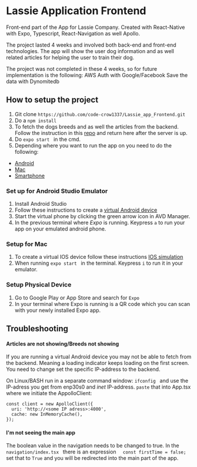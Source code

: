 # Lassie Application Frontend
Front-end part of the App for Lassie Company.
Created with React-Native with Expo, Typescript, React-Navigation as well Apollo.

The project lasted 4 weeks and involved both back-end and front-end technologies. The app will show the user dog information and as well related articles for helping 
the user to train their dog. 

The project was not completed in these 4 weeks, so for future implementation is the following:
AWS Auth with Google/Facebook
Save the data with Dynomitedb

## How to setup the project
1. Git clone ``` https://github.com/code-crow1337/Lassie_app_Frontend.git ```
2. Do a ```npm install ```
3. To fetch the dogs breeds and as well the articles from the backend.
   Follow the instruction in this [repo](https://github.com/code-crow1337/Lassie_app_Backend) and return here after the server is up. 
4. Do ```expo start ``` in the cmd.
5. Depending where you want to run the app on you need to do the following:
  - [Android](#set-up-for-android-studio-emulator)
  - [Mac](#setup-for-mac)
  - [Smartphone](#setup-physical-device)

### Set up for Android Studio Emulator 
[](#android)
1. Install Android Studio
2. Follow these instructions to create a [virtual Android device](https://docs.expo.io/workflow/android-studio-emulator/)
3. Start the virtual phone by clicking the green arrow icon in AVD Manager.
3. In the previous terminal where *Expo* is running. Keypress  ```a``` to run your app on your emulated android phone. 

### Setup for Mac
[](#ios)
1. To create a virtual IOS device follow these instructions [IOS simulation](https://docs.expo.io/workflow/ios-simulator/)
1. When running ```expo start ```  in the terminal. Keypress ```i``` to run it in your emulator. 

### Setup Physical Device
[](#app)
1. Go to Google Play or App Store and search for ```Expo```
2. In your terminal where Expo is running is a QR code which you can scan with your newly installed Expo app. 

## Troubleshooting
#### Articles are not showing/Breeds not showing
If you are running a virtual Android device you may not be able to fetch from the backend. Meaning a loading indicator keeps loading on the first screen.
You need to change set the specific IP-address to the backend. 

On Linux/BASH run in a separate command window:
```ifconfig ```
and use the IP-adress you get from enp30s0 and *inet* IP-address.
```paste``` that into App.tsx where we initiate the AppolloClient: 

``` 
const client = new ApolloClient({
  uri: 'http://<some IP adress>:4000',
  cache: new InMemoryCache(),
});
```

#### I'm not seeing the main app
The boolean value in the navigation needs to be changed to true.
In the ```navigation/index.tsx ``` there is an expression ```  const firstTime = false;```  set that to ```True``` and you will be redirected into
the main part of the app. 
